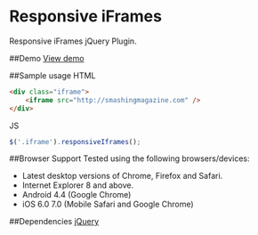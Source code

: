 # Responsive iFrames

Responsive iFrames jQuery Plugin.

##Demo
[View demo](http://arminsolecki.github.io/responsive-iframes/)

##Sample usage
HTML
```HTML
<div class="iframe">
	<iframe src="http://smashingmagazine.com" />
</div>
```

JS
```JavaScript
$('.iframe').responsiveIframes();
```

##Browser Support
Tested using the following browsers/devices:

+ Latest desktop versions of Chrome, Firefox and Safari.
+ Internet Explorer 8 and above.
+ Android 4.4 (Google Chrome)
+ iOS 6.0 7.0 (Mobile Safari and Google Chrome)

##Dependencies
[jQuery](http://jquery.com/)

